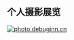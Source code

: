 ## 个人摄影展览

[![photo.debuginn.cn](https://user-images.githubusercontent.com/28979768/224519496-01f62ca5-3939-44f1-b7a5-ad50af196a3f.jpg)](https://photo.debuginn.cn)
